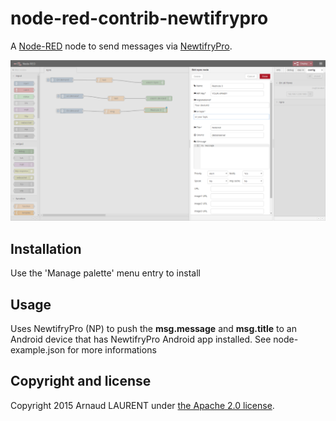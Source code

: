 node-red-contrib-newtifrypro
=========================
A <a href="http://nodered.org" target="_new">Node-RED</a> node to send messages via <a href="https://play.google.com/store/apps/details?id=com.newtifry.pro">NewtifryPro</a>.

![screenshot](https://github.com/thunderace/node-red-contrib-newtifrypro/raw/master/screenshot.png)

Installation
------------

Use the 'Manage palette' menu entry to install

Usage
-----
Uses NewtifryPro (NP) to push the **msg.message** and **msg.title** to an Android device that has NewtifryPro Android app installed.
See node-example.json for more informations

Copyright and license
---------------------

Copyright 2015 Arnaud LAURENT under [the Apache 2.0 license](LICENSE).
